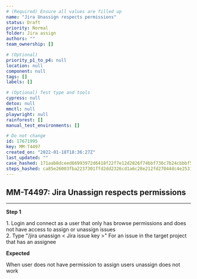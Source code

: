 ```yaml
---
# (Required) Ensure all values are filled up
name: "Jira Unassign respects permissions"
status: Draft
priority: Normal
folder: Jira assign
authors: ""
team_ownership: []

# (Optional)
priority_p1_to_p4: null
location: null
component: null
tags: []
labels: []

# (Optional) Test type and tools
cypress: null
detox: null
mmctl: null
playwright: null
rainforest: []
manual_test_environments: []

# Do not change
id: 17671995
key: MM-T4497
created_on: "2022-01-18T18:36:27Z"
last_updated: ""
case_hashed: 171aab8dceed66993972d6418f22f7e12d2826f74bbf736c7b24cbbbf534324c82673e7994a2fd15764d891cdd264ef8
steps_hashed: ca85e26003fba2237301ffd2dd2326cd1a6c28e212fd27044dc4e25311c23cb2aa26f039ad67b80e36d65de9caa1afcc
---
```


<!-- (Auto-generated) Based on frontmatter's "key" and "name" -->

## MM-T4497: Jira Unassign respects permissions

---

**Step 1**

1\. Login and connect as a user that only has browse permissions and does not have access to assign or unassign issues\
2\. Type "/jira unassign < Jira issue key >" For an issue in the target project that has an assignee

**Expected**

When user does not have permission to assign users unassign does not work
